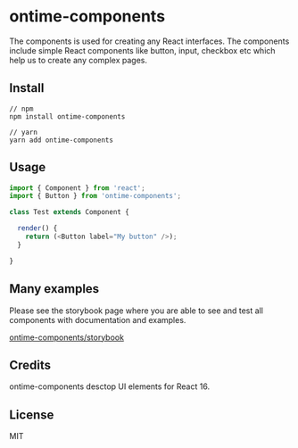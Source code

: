 <h1>ontime-components</h1>

The components is used for creating any React interfaces. The components include simple React components like button, input, checkbox etc which help us to create any complex pages.

<h2>Install</h2>

```
// npm
npm install ontime-components

// yarn
yarn add ontime-components
```

<h2>Usage</h2>

```javascript
import { Component } from 'react';
import { Button } from 'ontime-components';

class Test extends Component {

  render() {
    return (<Button label="My button" />);
  }

}
```

<h2>Many examples</h2>

Please see the storybook page where you are able to see and test all components with documentation and examples.

[ontime-components/storybook](https://ontimelengo.github.io/ontime-components)

<h2>Credits</h2>

ontime-components desctop UI elements for React 16.

<h2>License</h2>

MIT
